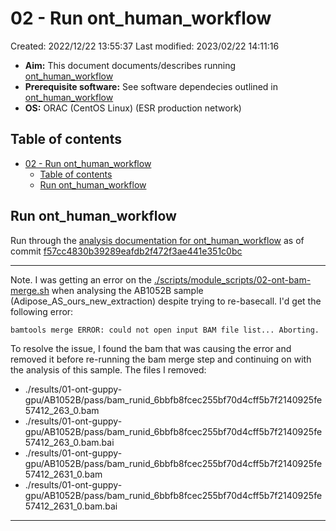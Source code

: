 # 02 - Run ont_human_workflow

Created: 2022/12/22 13:55:37
Last modified: 2023/02/22 14:11:16

- **Aim:** This document documents/describes running [ont_human_workflow](https://github.com/leahkemp/ont_human_workflow)
- **Prerequisite software:** See software dependecies outlined in [ont_human_workflow](https://github.com/leahkemp/ont_human_workflow)
- **OS:** ORAC (CentOS Linux) (ESR production network)

## Table of contents

- [02 - Run ont\_human\_workflow](#02---run-ont_human_workflow)
  - [Table of contents](#table-of-contents)
  - [Run ont\_human\_workflow](#run-ont_human_workflow)

## Run ont_human_workflow

Run through the [analysis documentation for ont_human_workflow](https://github.com/leahkemp/ont_human_workflow/tree/f57cc4830b39289eafdb2f472f3ae441e351c0bc/docs/analysis_docs) as of commit [f57cc4830b39289eafdb2f472f3ae441e351c0bc](https://github.com/leahkemp/ont_human_workflow/tree/f57cc4830b39289eafdb2f472f3ae441e351c0bc)

---

Note. I was getting an error on the [./scripts/module_scripts/02-ont-bam-merge.sh](./scripts/module_scripts/02-ont-bam-merge.sh) when analysing the AB1052B sample (Adipose_AS_ours_new_extraction) despite trying to re-basecall. I'd get the following error:

```bash
bamtools merge ERROR: could not open input BAM file list... Aborting.
```

To resolve the issue, I found the bam that was causing the error and removed it before re-running the bam merge step and continuing on with the analysis of this sample. The files I removed:

- ./results/01-ont-guppy-gpu/AB1052B/pass/bam_runid_6bbfb8fcec255bf70d4cff5b7f2140925fe57412_263_0.bam
- ./results/01-ont-guppy-gpu/AB1052B/pass/bam_runid_6bbfb8fcec255bf70d4cff5b7f2140925fe57412_263_0.bam.bai
- ./results/01-ont-guppy-gpu/AB1052B/pass/bam_runid_6bbfb8fcec255bf70d4cff5b7f2140925fe57412_2631_0.bam
- ./results/01-ont-guppy-gpu/AB1052B/pass/bam_runid_6bbfb8fcec255bf70d4cff5b7f2140925fe57412_2631_0.bam.bai

---
